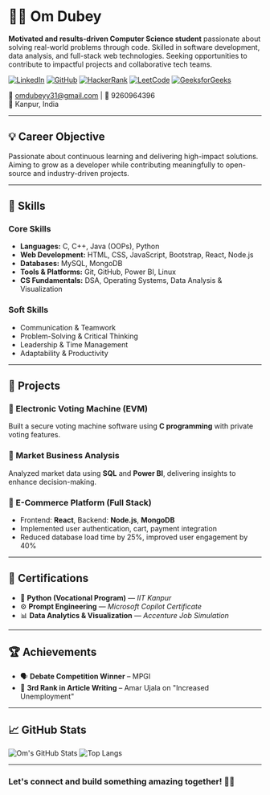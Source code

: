 # 👨‍💻 Om Dubey

**Motivated and results-driven Computer Science student** passionate about solving real-world problems through code. Skilled in software development, data analysis, and full-stack web technologies. Seeking opportunities to contribute to impactful projects and collaborative tech teams.

[![LinkedIn](https://img.shields.io/badge/LinkedIn-Profile-blue)](https://www.linkedin.com/in/om-dubey-887603292/)
[![GitHub](https://img.shields.io/badge/GitHub-omdubey31-black)](https://github.com/omdubey31)
[![HackerRank](https://img.shields.io/badge/HackerRank-omdubeyy31-brightgreen)](https://www.hackerrank.com/profile/omdubeyy31)
[![LeetCode](https://img.shields.io/badge/LeetCode-OmDubey11-orange)](https://leetcode.com/u/OmDubey11/)
[![GeeksforGeeks](https://img.shields.io/badge/GFG-Profile-success)](https://www.geeksforgeeks.org/user/omdubez2u7/)

📧 omdubeyy31@gmail.com | 📱 9260964396  
📍 Kanpur, India

---

## 💡 Career Objective

Passionate about continuous learning and delivering high-impact solutions. Aiming to grow as a developer while contributing meaningfully to open-source and industry-driven projects.

---

## 🧠 Skills

### Core Skills
- **Languages:** C, C++, Java (OOPs), Python
- **Web Development:** HTML, CSS, JavaScript, Bootstrap, React, Node.js
- **Databases:** MySQL, MongoDB
- **Tools & Platforms:** Git, GitHub, Power BI, Linux
- **CS Fundamentals:** DSA, Operating Systems, Data Analysis & Visualization

### Soft Skills
- Communication & Teamwork  
- Problem-Solving & Critical Thinking  
- Leadership & Time Management  
- Adaptability & Productivity  

---

## 🚀 Projects

### 🔹 Electronic Voting Machine (EVM)
Built a secure voting machine software using **C programming** with private voting features.

### 🔹 Market Business Analysis
Analyzed market data using **SQL** and **Power BI**, delivering insights to enhance decision-making.

### 🔹 E-Commerce Platform (Full Stack)
- Frontend: **React**, Backend: **Node.js**, **MongoDB**
- Implemented user authentication, cart, payment integration
- Reduced database load time by 25%, improved user engagement by 40%

---

## 📜 Certifications

- 🐍 **Python (Vocational Program)** — *IIT Kanpur*
- ⚙️ **Prompt Engineering** — *Microsoft Copilot Certificate*
- 📊 **Data Analytics & Visualization** — *Accenture Job Simulation*

---

## 🏆 Achievements

- 🗣️ **Debate Competition Winner** – MPGI
- 📰 **3rd Rank in Article Writing** – Amar Ujala on "Increased Unemployment"

---

## 📈 GitHub Stats

![Om's GitHub Stats](https://github-readme-stats.vercel.app/api?username=omdubey31&show_icons=true&theme=tokyonight)
![Top Langs](https://github-readme-stats.vercel.app/api/top-langs/?username=omdubey31&layout=compact&theme=tokyonight)

---

### Let's connect and build something amazing together! 💼✨
